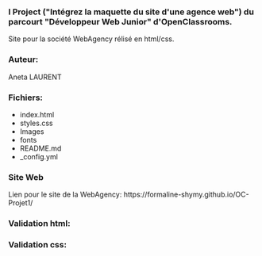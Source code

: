 <h3>I Project ("Intégrez la maquette du site d'une agence web") du parcourt "Développeur Web Junior" d'OpenClassrooms.</h3>
<p>Site pour la société WebAgency rélisé en html/css.</p>

<h3>Auteur:</h3>
<p>Aneta LAURENT</p>

<h3>Fichiers:</h3>
<ul>
  <li>index.html</li>
  <li>styles.css</li>
  <li>Images</li>
  <li>fonts</li>
  <li>README.md</li>	
  <li>_config.yml</li>

</ul>

<h3>Site Web</h3>
<p>Lien pour le site de la WebAgency: https://formaline-shymy.github.io/OC-Projet1/</p>

<h3>Validation html:</h3>
<p>  </p>
<h3>Validation css:</h3> 

